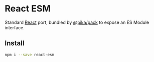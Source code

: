 # React ESM

Standard [React][react] port, bundled by [@pika/pack][pika-pack] to expose
an ES Module interface.

## Install

```bash
npm i --save react-esm
```

[react]: https://github.com/facebook/react/tree/master/packages/react
[pika-pack]: https://github.com/pikapkg/pack
